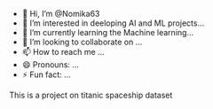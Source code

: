 - 👋 Hi, I’m @Nomika63
- 👀 I’m interested in deeloping AI and ML projects...
- 🌱 I’m currently learning the Machine learning...
- 💞️ I’m looking to collaborate on ...
- 📫 How to reach me ...
- 😄 Pronouns: ...
- ⚡ Fun fact: ...

<!---
Nomika63/Nomika63 is a ✨ special ✨ repository because its `README.md` (this file) appears on your GitHub profile.
You can click the Preview link to take a look at your changes.
--->


This is a project on titanic spaceship dataset
